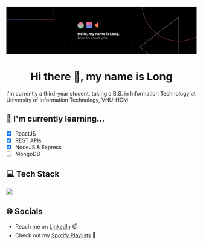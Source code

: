 ![banner](./banner.png)

<h1 align="center">Hi there 👋, my name is Long</h1>

I'm currently a third-year student, taking a B.S. in Information Technology at University of Information Technology, VNU-HCM.

## 🌱 I'm currently learning...
- [x] ReactJS
- [x] REST APIs
- [x] NodeJS & Express
- [ ] MongoDB

## 💻 Tech Stack
![](https://github-readme-stats.vercel.app/api/top-langs/?username=minhlong149&theme=dracula&hide_border=true&include_all_commits=false&count_private=false&layout=compact)

## 🌐 Socials
- Reach me on [LinkedIn](https://linkedin.com/in/longndm) 📫
- Check out my [Spotify Playlists](https://open.spotify.com/user/ryanpax) 🎵
